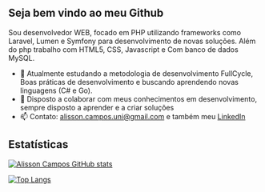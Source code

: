 ## Seja bem vindo ao meu Github
Sou desenvolvedor WEB, focado em PHP utilizando frameworks como Laravel, Lumen e Symfony para desenvolvimento de novas soluções.
Além do php trabalho com HTML5, CSS, Javascript e Com banco de dados MySQL.

- 🌱 Atualmente estudando a metodologia de desenvolvimento FullCycle, Boas práticas de desenvolvimento e buscando aprendendo novas linguagens (C# e Go).
- 💞️ Disposto a colaborar com meus conhecimentos em desenvolvimento, sempre disposto a aprender e a criar soluções
- 📫 Contato: alisson.campos.uni@gmail.com e também meu <a href='https://www.linkedin.com/in/alisson-c-b5016291/'>LinkedIn</a>

## Estatísticas
[![Alisson Campos GitHub stats](https://github-readme-stats.vercel.app/api?username=alissongla)](https://github.com/anuraghazra/github-readme-stats)

[![Top Langs](https://github-readme-stats.vercel.app/api/top-langs/?username=alissongla&exclude_repo=github-readme-stats,alissongla.github.io)](https://github.com/anuraghazra/github-readme-stats)
